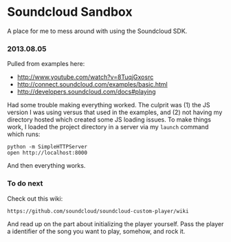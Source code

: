 # Soundcloud Sandbox

A place for me to mess around with using the Soundcloud SDK.

### 2013.08.05

Pulled from examples here:
- http://www.youtube.com/watch?v=8TuqjGxosrc
- http://connect.soundcloud.com/examples/basic.html
- http://developers.soundcloud.com/docs#playing

Had some trouble making everything worked. The culprit was (1) the JS version I was using versus that used in the examples, and (2) not having my directory hosted which created some JS loading issues. To make things work, I loaded the project directory in a server via my `launch` command which runs:

    python -m SimpleHTTPServer
    open http://localhost:8000

And then everything works.

### To do next

Check out this wiki:

    https://github.com/soundcloud/soundcloud-custom-player/wiki

And read up on the part about initializing the player yourself. Pass the player a identifier of the song you want to play, somehow, and rock it.    